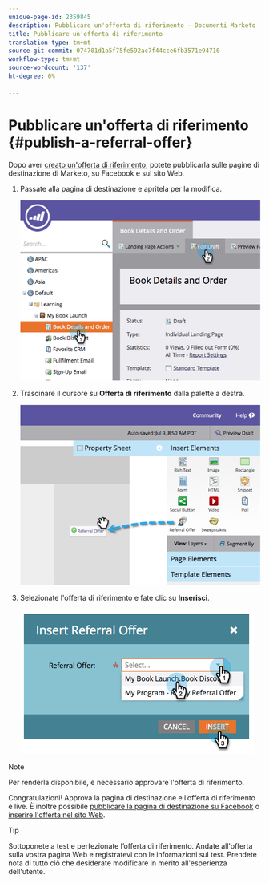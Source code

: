 ```yaml
---
unique-page-id: 2359845
description: Pubblicare un'offerta di riferimento - Documenti Marketo - Documentazione prodotto
title: Pubblicare un'offerta di riferimento
translation-type: tm+mt
source-git-commit: 074701d1a5f75fe592ac7f44cce6fb3571e94710
workflow-type: tm+mt
source-wordcount: '137'
ht-degree: 0%

---
```



# Pubblicare un&#39;offerta di riferimento {#publish-a-referral-offer}

Dopo aver [creato un&#39;offerta di riferimento](/help/marketo/product-docs/demand-generation/social/referral-offers/create-a-referral-offer.md), potete pubblicarla sulle pagine di destinazione di Marketo, su Facebook e sul sito Web.

1. Passate alla pagina di destinazione e apritela per la modifica.

   ![](assets/image2014-9-19-11-3a15-3a30.png)

1. Trascinare il cursore su **Offerta di riferimento** dalla palette a destra.

   ![](assets/image2014-9-19-11-3a15-3a42.png)

1. Selezionate l&#39;offerta di riferimento e fate clic su **Inserisci**.

   ![](assets/image2014-9-19-11-3a15-3a52.png)

>[!NOTE]
>
>Per renderla disponibile, è necessario approvare l&#39;offerta di riferimento.

Congratulazioni! Approva la pagina di destinazione e l’offerta di riferimento è live. È inoltre possibile [pubblicare la pagina di destinazione su Facebook](/help/marketo/product-docs/demand-generation/facebook/publish-landing-pages-to-facebook.md) o [inserire l&#39;offerta nel sito Web](/help/marketo/product-docs/demand-generation/social/social-functions/deploy-social-on-your-website.md).

>[!TIP]
>
>Sottoponete a test e perfezionate l’offerta di riferimento. Andate all&#39;offerta sulla vostra pagina Web e registratevi con le informazioni sul test. Prendete nota di tutto ciò che desiderate modificare in merito all&#39;esperienza dell&#39;utente.

